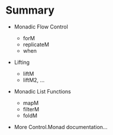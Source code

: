 # Summary

* Monadic Flow Control
  * forM
  * replicateM
  * when

* Lifting
  * liftM
  * liftM2, ...

* Monadic List Functions
  * mapM
  * filterM
  * foldM

* More Control.Monad documentation...
